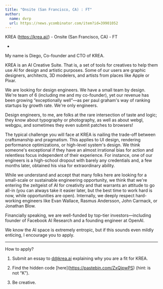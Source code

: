 ```yaml
---
title: "Onsite (San Francisco, CA) : FT"
author:
  name: dvrp
  url: https://news.ycombinator.com/item?id=39901052
---
```

KREA (<a href="https:&#x2F;&#x2F;krea.ai&#x2F;" rel="nofollow">https:&#x2F;&#x2F;krea.ai&#x2F;</a>) - Onsite (San Francisco, CA) - FT

-

My name is Diego, Co-founder and CTO of KREA.

KREA is an AI Creative Suite. That is, a set of tools for creatives to help them use AI for design and artistic purposes. Some of our users are graphic designers, architects, 3D modelers, and artists from places like Apple or Pixar.

We are looking for design engineers. We have a small team by design. We&#x27;re team of 6 (including me and my co-founder), yet our revenue has been growing “exceptionally well”—as per paul graham&#x27;s way of ranking startups by growth rate. We&#x27;re only engineers.

Design engineers, to me, are folks at the rare intersection of taste and logic; they know about typography or photography, as well as about webgl, webgpu, and sometimes they even submit patches to browsers!

The typical challenge you will face at KREA is nailing the trade-off between craftsmanship and pragmatism. This applies to UI design, rendering performance optimizations, or high-level system&#x27;s design. We think someone&#x27;s exceptional if they have an almost irrational bias for action and relentless focus independent of their experience. For instance, one of our engineers is a high-school dropout with barely any credentials and, a few months later, obtained his visa for extraordinary ability.

While we understand and accept that many folks here are looking for a small-scale or sustainable engineering opportunity, we think that we&#x27;re entering the zeitgeist of AI for creativity and that warrants an attitude to go all-in (you can always take it easier later, but the best time to work hard is now, while opportunities are open). Internally, we deeply respect hard-working engineers like Evan Wallace, Rasmus Andersson, John Carmack, or Jonathan Blow.

Financially speaking, we are well-funded by top-tier investors—including founder of Facebook AI Research and a founding engineer at OpenAI.

We know the AI space is extremely entropic, but if this sounds even mildly enticing, I encourage you to apply.

---

How to apply?

1. Submit an essay to d@krea.ai explaining why you are a fit for KREA.

2. Find the hidden code [here](<a href="https:&#x2F;&#x2F;pastebin.com&#x2F;ZxQjpwPS" rel="nofollow">https:&#x2F;&#x2F;pastebin.com&#x2F;ZxQjpwPS</a>) (hint: is not “K”).

3. Be creative.
